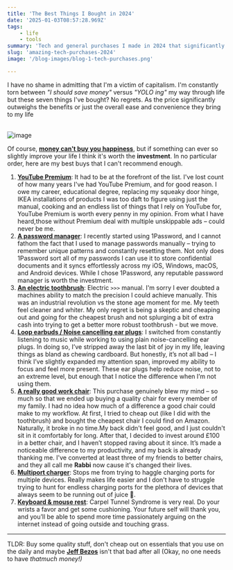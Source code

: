 ```yaml
---
title: 'The Best Things I Bought in 2024'
date: '2025-01-03T08:57:28.969Z'
tags:
    - life
    - tools
summary: 'Tech and general purchases I made in 2024 that significantly improved my life - invest in quality, and dont skimp on the good stuff, find out how rich Bezos really is.'
slug: 'amazing-tech-purchases-2024'
image: '/blog-images/blog-1-tech-purchases.png'

---
```


I have no shame in admitting that I'm a victim of capitalism. I'm constantly torn between *"I should save money"* versus *"YOLO ing"* my way through life but these seven things I've bought? No regrets. As the price significantly outweighs the benefits or just the overall ease and convenience they bring to my life<br/><br/>

![image](/blog-images/blog-1-tech-purchases.png)

Of course, **[money can't buy you happiness](https://www.youtube.com/watch?v=qMxX-QOV9tI&ab_channel=JessieJVEVO)**, but if something can ever so slightly improve your life I think it's worth the **investment**. In no particular order, here are my best buys that I can't recommend enough.
1. **[YouTube Premium](https://www.youtube.com/premium)**: It had to be at the forefront of the list. I've lost count of how many years I've had YouTube Premium, and for good reason.
I owe my career, educational degree, replacing my squeaky door hinge, IKEA installations of products I was too daft to figure using just the manual, cooking and an endless list of things that I rely on YouTube for, YouTube Premium is worth every penny in my opinion. From what I have heard,those without Premium deal with multiple unskippable ads – could never be me.
1. **[A password manager](https://www.doherty.co.uk/blog/the-benefits-of-a-password-manager/)**: I recently started using 1Password, and I cannot fathom the fact that I used to manage passwords manually – trying to remember unique patterns and constantly resetting them.
Not only does 1Password sort all of my passwords I can use it to store confidential documents and it syncs effortlessly across my iOS, Windows, macOS, and Android devices. While I chose 1Password, any reputable password manager is worth the investment.
1. **[An electric toothbrush](https://amzn.eu/d/bz2FGw3)**: Electric `>>>` manual. I'm sorry I ever doubted a machines ability to match the precision I could achieve manually. This was an industrial revolution vs the stone age moment for me. My teeth feel cleaner and whiter. My only regret is being a skeptic and cheaping out and going for the cheapest brush and not splurging a bit of extra cash into trying to get a better more robust toothbrush - but we move.
2. **[Loop earbuds / Noise cancelling ear plugs](https://amzn.eu/d/fbGLNKc)**: I switched from constantly listening to music while working to using plain noise-cancelling ear plugs. In doing so, I’ve stripped away the last bit of joy in my life, leaving things as bland as chewing cardboard.
But honestly, it’s not all bad – I think I’ve slightly expanded my attention span, improved my ability to focus and feel more present. These ear plugs help reduce noise, not to an extreme level, but enough that I notice the difference when I’m not using them.
1. **[A really good work chair](https://amzn.eu/d/fMjre2s)**: This purchase genuinely blew my mind – so much so that we ended up buying a quality chair for every member of my family. I had no idea how much of a difference a good chair could make to my workflow. At first, I tried to cheap out (like I did with the toothbrush) and bought the cheapest chair I could find on Amazon. Naturally, it broke in no time.My back didn't feel good, and I just couldn't sit in it comfortably for long. After that, I decided to invest around £100 in a better chair, and I haven’t stopped raving about it since. It’s made a noticeable difference to my productivity, and my back is already thanking me. I've converted at least three of my friends to better chairs, and they all call me **Rabbi** now cause it's changed their lives.
2. **[Multiport charger](https://amzn.eu/d/jhStDY7)**: Stops me from trying to haggle charging ports for multiple devices. Really makes life easier and I don't have to struggle trying to hunt for endless charging ports for the plethora of devices that always seem to be running out of juice 🥤.
3. **[Keyboard & mouse rest](https://amzn.eu/d/9BAIaUT)**: Carpel Tunnel Syndrome is very real. Do your wrists a favor and get some cushioning. Your future self will thank you, and you’ll be able to spend more time passionately arguing on the internet instead of going outside and touching grass.

---
TLDR: Buy some quality stuff, don't cheap out on essentials that you use on the daily and maybe **[Jeff Bezos](https://mkorostoff.github.io/1-pixel-wealth/)** isn't that bad after all (Okay, no one needs to have <em>that<em>much money!)
<br />
<br />
<br />